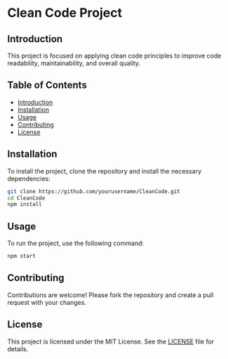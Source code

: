 # Clean Code Project

## Introduction
This project is focused on applying clean code principles to improve code readability, maintainability, and overall quality.

## Table of Contents
- [Introduction](#introduction)
- [Installation](#installation)
- [Usage](#usage)
- [Contributing](#contributing)
- [License](#license)

## Installation
To install the project, clone the repository and install the necessary dependencies:
```bash
git clone https://github.com/yourusername/CleanCode.git
cd CleanCode
npm install
```

## Usage
To run the project, use the following command:
```bash
npm start
```

## Contributing
Contributions are welcome! Please fork the repository and create a pull request with your changes.

## License
This project is licensed under the MIT License. See the [LICENSE](LICENSE) file for details.